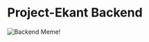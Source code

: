 # Project-Ekant Backend

![Backend Meme!](https://img-9gag-fun.9cache.com/photo/aB3n3N2_700bwp.webp)
